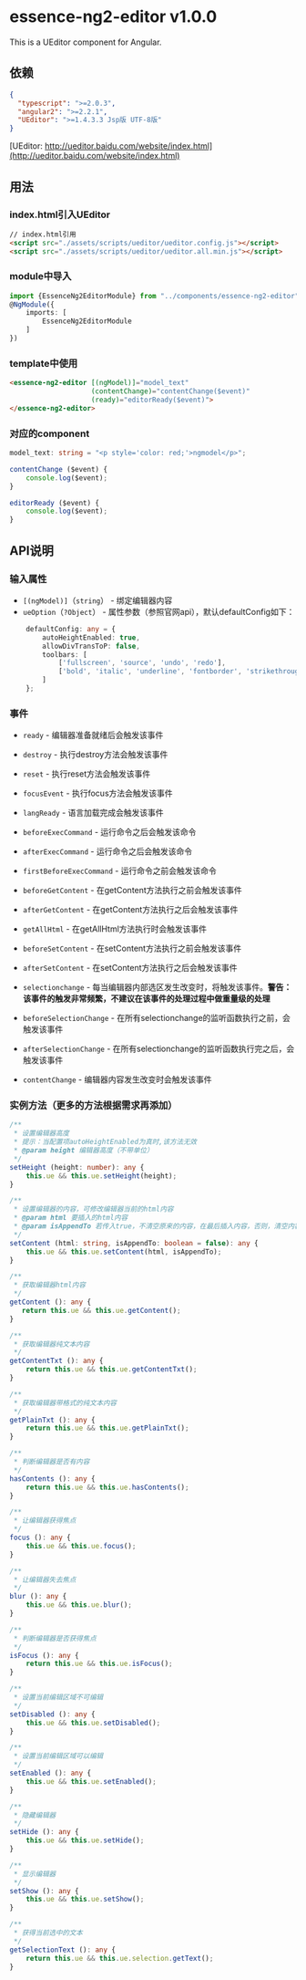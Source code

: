 # essence-ng2-editor v1.0.0

This is a UEditor component for Angular.

## 依赖
```json
{
  "typescript": ">=2.0.3",
  "angular2": ">=2.2.1",
  "UEditor": ">=1.4.3.3 Jsp版 UTF-8版"
}
```

[UEditor: http://ueditor.baidu.com/website/index.html](http://ueditor.baidu.com/website/index.html)

## 用法

### index.html引入UEditor
```html
// index.html引用
<script src="./assets/scripts/ueditor/ueditor.config.js"></script>
<script src="./assets/scripts/ueditor/ueditor.all.min.js"></script>
```

### module中导入
```typescript
import {EssenceNg2EditorModule} from "../components/essence-ng2-editor";
@NgModule({
    imports: [
        EssenceNg2EditorModule
    ]
})
```

### template中使用
```html
<essence-ng2-editor [(ngModel)]="model_text"
                    (contentChange)="contentChange($event)"
                    (ready)="editorReady($event)">
</essence-ng2-editor>
```

### 对应的component
```typescript
model_text: string = "<p style='color: red;'>ngmodel</p>";

contentChange ($event) {
    console.log($event);
}

editorReady ($event) {
    console.log($event);
}
```

## API说明

### 输入属性

- `[(ngModel)]`（`string`） - 绑定编辑器内容
- `ueOption`（`?Object`） - 属性参数（参照官网api），默认defaultConfig如下：
```typescript
    defaultConfig: any = {
        autoHeightEnabled: true,
        allowDivTransToP: false,
        toolbars: [
            ['fullscreen', 'source', 'undo', 'redo'],
            ['bold', 'italic', 'underline', 'fontborder', 'strikethrough', 'superscript', 'subscript', 'removeformat', 'formatmatch', 'autotypeset', 'blockquote', 'pasteplain', '|', 'forecolor', 'backcolor', 'insertorderedlist', 'insertunorderedlist', 'selectall', 'cleardoc']
        ]
    };
```

### 事件

- `ready` - 编辑器准备就绪后会触发该事件

- `destroy` - 执行destroy方法会触发该事件

- `reset` - 执行reset方法会触发该事件

- `focusEvent` - 执行focus方法会触发该事件

- `langReady` - 语言加载完成会触发该事件

- `beforeExecCommand` - 运行命令之后会触发该命令

- `afterExecCommand` - 运行命令之后会触发该命令

- `firstBeforeExecCommand` - 运行命令之前会触发该命令

- `beforeGetContent` - 在getContent方法执行之前会触发该事件

- `afterGetContent` - 在getContent方法执行之后会触发该事件

- `getAllHtml` - 在getAllHtml方法执行时会触发该事件

- `beforeSetContent` - 在setContent方法执行之前会触发该事件

- `afterSetContent` - 在setContent方法执行之后会触发该事件

- `selectionchange` - 每当编辑器内部选区发生改变时，将触发该事件。**警告： 该事件的触发非常频繁，不建议在该事件的处理过程中做重量级的处理**

- `beforeSelectionChange` - 在所有selectionchange的监听函数执行之前，会触发该事件

- `afterSelectionChange` - 在所有selectionchange的监听函数执行完之后，会触发该事件

- `contentChange` - 编辑器内容发生改变时会触发该事件

### 实例方法（更多的方法根据需求再添加）

```typescript
/**
 * 设置编辑器高度
 * 提示：当配置项autoHeightEnabled为真时,该方法无效
 * @param height 编辑器高度（不带单位）
 */
setHeight (height: number): any {
    this.ue && this.ue.setHeight(height);
}

/**
 * 设置编辑器的内容，可修改编辑器当前的html内容
 * @param html 要插入的html内容
 * @param isAppendTo 若传入true，不清空原来的内容，在最后插入内容，否则，清空内容再插入
 */
setContent (html: string, isAppendTo: boolean = false): any {
    this.ue && this.ue.setContent(html, isAppendTo);
}

/**
 * 获取编辑器html内容
 */
getContent (): any {
   return this.ue && this.ue.getContent();
}

/**
 * 获取编辑器纯文本内容
 */
getContentTxt (): any {
    return this.ue && this.ue.getContentTxt();
}

/**
 * 获取编辑器带格式的纯文本内容
 */
getPlainTxt (): any {
    return this.ue && this.ue.getPlainTxt();
}

/**
 * 判断编辑器是否有内容
 */
hasContents (): any {
    return this.ue && this.ue.hasContents();
}

/**
 * 让编辑器获得焦点
 */
focus (): any {
    this.ue && this.ue.focus();
}

/**
 * 让编辑器失去焦点
 */
blur (): any {
    this.ue && this.ue.blur();
}

/**
 * 判断编辑器是否获得焦点
 */
isFocus (): any {
    return this.ue && this.ue.isFocus();
}

/**
 * 设置当前编辑区域不可编辑
 */
setDisabled (): any {
    this.ue && this.ue.setDisabled();
}

/**
 * 设置当前编辑区域可以编辑
 */
setEnabled (): any {
    this.ue && this.ue.setEnabled();
}

/**
 * 隐藏编辑器
 */
setHide (): any {
    this.ue && this.ue.setHide();
}

/**
 * 显示编辑器
 */
setShow (): any {
    this.ue && this.ue.setShow();
}

/**
 * 获得当前选中的文本
 */
getSelectionText (): any {
    return this.ue && this.ue.selection.getText();
}
```